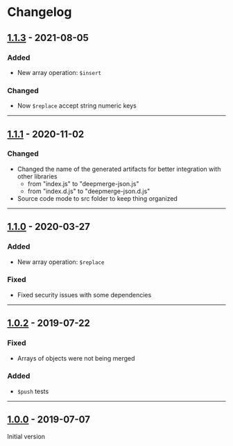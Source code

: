 # Changelog

## [1.1.3] - 2021-08-05

### Added
* New array operation: `$insert`

### Changed
* Now `$replace` accept string numeric keys 

---

## [1.1.1] - 2020-11-02

### Changed
* Changed the name of the generated artifacts for better integration with other libraries
	* from "index.js" to "deepmerge-json.js"
	* from "index.d.js" to "deepmerge-json.d.js"
* Source code mode to src folder to keep thing organized

---

## [1.1.0] - 2020-03-27

### Added
* New array operation: `$replace`

### Fixed
* Fixed security issues with some dependencies

---

## [1.0.2] - 2019-07-22

### Fixed
* Arrays of objects were not being merged

### Added
* `$push` tests

---

## [1.0.0] - 2019-07-07

Initial version


[1.1.3]: https://github.com/kleber-swf/deepmerge-json/tree/v1.1.3
[1.1.1]: https://github.com/kleber-swf/deepmerge-json/tree/v1.1.1
[1.1.0]: https://github.com/kleber-swf/deepmerge-json/tree/v1.1.0
[1.0.2]: https://github.com/kleber-swf/deepmerge-json/tree/v1.0.2
[1.0.0]: https://github.com/kleber-swf/deepmerge-json/tree/v1.0.0